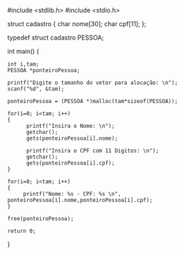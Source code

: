 

#include <stdlib.h>
#include <stdio.h>

struct cadastro
{
   char nome[30];
   char cpf[11];
};

typedef struct cadastro PESSOA;

int main()
{

    int i,tam;
    PESSOA *ponteiroPessoa;

    printf("Digite o tamanho do vetor para alocação: \n");
    scanf("%d", &tam);
    
    ponteiroPessoa = (PESSOA *)malloc(tam*sizeof(PESSOA));

    for(i=0; i<tam; i++)
    {
          printf("Insira o Nome: \n");
          getchar();
          gets(ponteiroPessoa[i].nome);

          printf("Insira o CPF com 11 Digitos: \n");
          getchar();
          gets(ponteiroPessoa[i].cpf);
    }

    for(i=0; i<tam; i++)
    {
         printf("Nome: %s - CPF: %s \n", ponteiroPessoa[i].nome,ponteiroPessoa[i].cpf);
    }

    free(ponteiroPessoa);

    return 0;
}
